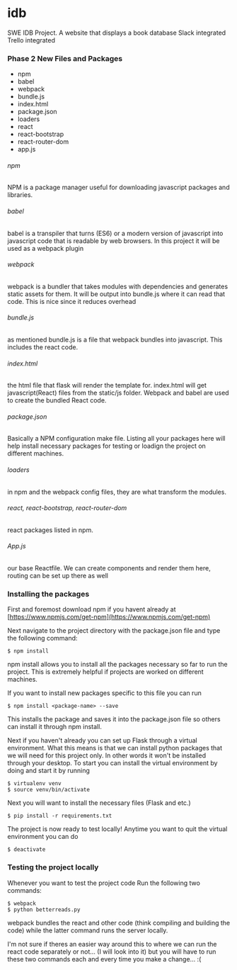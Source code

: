 # idb
SWE IDB Project. A website that displays a book database
Slack integrated
Trello integrated

### Phase 2 New Files and Packages
* npm 
* babel
* webpack
* bundle.js
* index.html
* package.json
* loaders
* react
* react-bootstrap
* react-router-dom
* app.js

###### npm
NPM is a package manager useful for downloading javascript packages and libraries.

###### babel
babel is a transpiler that turns (ES6) or a modern version of javascript into javascript code that is readable by web browsers. In this project it will be used as a webpack plugin

###### webpack
webpack is a bundler that takes modules with dependencies and generates static assets for them. It will be output into bundle.js where it can read that code. This is nice since it reduces overhead

###### bundle.js
as mentioned bundle.js is a file that webpack bundles into javascript. This includes the react code.

###### index.html
the html file that flask will render the template for. index.html will get javascript(React) files from the static/js folder. Webpack and babel are used to create the bundled React code.

###### package.json
Basically a NPM configuration make file. Listing all your packages here will help install necessary packages for testing or loadign the project on different machines.

###### loaders
in npm and the webpack config files, they are what transform the modules.

###### react, react-bootstrap, react-router-dom
react packages listed in npm.

###### App.js
our base Reactfile. We can create components and render them here, routing can be set up there as well

### Installing the packages

First and foremost download npm if you havent already at [https://www.npmjs.com/get-npm](https://www.npmjs.com/get-npm)

Next navigate to the project directory with the package.json file and type the following command:
```
$ npm install
```

npm install allows you to install all the packages necessary so far to run the project. This is extremely helpful if projects are worked on different machines.

If you want to install new packages specific to this file you can run
``` 
$ npm install <package-name> --save
```
This installs the package and saves it into the package.json file so others can install it through npm install.

Next if you haven't already you can set up Flask through a virtual environment. What this means is that we can install python packages that we will need for this project only. In other words it won't be installed through your desktop. To start you can install the virtual environment by doing and start it by running

```
$ virtualenv venv
$ source venv/bin/activate
```
Next you will want to install the necessary files (Flask and etc.)
```
$ pip install -r requirements.txt
```
The project is now ready to test locally! Anytime you want to quit the virtual environment you can do
```
$ deactivate
```

### Testing the project locally

Whenever you want to test the project code Run the following two commands:
```
$ webpack
$ python betterreads.py
```

webpack bundles the react and other code (think compiling and building the code) while the latter command runs the server locally.

I'm not sure if theres an easier way around this to where we can run the react code separately or not... (I will look into it) but you will have to run these two commands each and every time you make a change... :(
